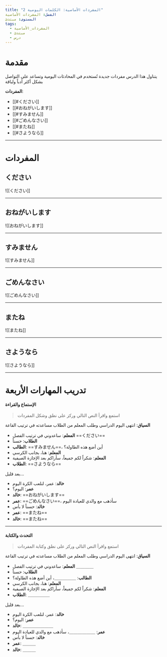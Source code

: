```yaml
---
title: "المفردات الأساسية: الكلمات اليومية 2"
الفصل: المفردات الأساسية
المستوى: مبتدئ
tags:
  - المفردات_الأساسية
  - مبتدئ
  - درس
---
```


# مقدمة

يتناول هذا الدرس مفردات جديدة تُستخدم في المحادثات اليومية وتساعد على التواصل بشكل أكثر أدباً ولباقة

**المفردات**:

- [[#ください]]
- [[#おねがいします]]
- [[#すみません]]
- [[#ごめんなさい]]
- [[#またね]]
- [[#さようなら]]

---

# المفردات

## ください

![[ください]]

---

## おねがいします

![[おねがいします]]

---

## すみません

![[すみません]]

---

## ごめんなさい

![[ごめんなさい]]

---

## またね

![[またね]]

---

## さようなら

![[さようなら]]

---

# تدريب المهارات الأربعة

#### الإستماع والقراءة

> استمع واقرأ النص التالي وركز على نطق وشكل المفردات

**السياق**: انتهى اليوم الدراسي وطلب المعلم من الطلاب مساعدته في ترتيب القاعة

- **المعلم**: ساعدوني في ترتيب الفصل ==ください==
- **الطلاب**: حسناً
- **الطالب**: ==すみません==، أين أضع هذه الطاولة؟
- **المعلم**: هنا، بجانب الكرسي
- **المعلم**: شكراً لكم جميعاً، سأراكم بعد الإجازة الصيفية
- **الطلاب**: ==さようなら==

بعد قليل...

- **خالد**: عمر، لنلعب الكرة اليوم
- **عمر**: اليوم؟
- **خالد**: ==おねがいします==
- **عمر**: ==ごめんなさい==، سأذهب مع والدي للعيادة اليوم
- **خالد**: حسناً لا بأس
- **عمر**: ==またね==
- **خالد**: ==またね==

---

#### التحدث والكتابة

> استمع واقرأ النص التالي وركز على نطق وكتابة المفردات

**السياق**: انتهى اليوم الدراسي وطلب المعلم من الطلاب مساعدته في ترتيب القاعة

- **المعلم**: ساعدوني في ترتيب الفصل ＿＿＿＿
- **الطلاب**: حسناً
- **الطالب**: ＿＿＿＿＿، أين أضع هذه الطاولة؟
- **المعلم**: هنا، بجانب الكرسي
- **المعلم**: شكراً لكم جميعاً، سأراكم بعد الإجازة الصيفية
- **الطلاب**: ＿＿＿＿＿

بعد قليل...

- **خالد**: عمر، لنلعب الكرة اليوم
- **عمر**: اليوم؟
- **خالد**: ＿＿＿＿＿＿＿
- **عمر**: ＿＿＿＿＿＿، سأذهب مع والدي للعيادة اليوم
- **خالد**: حسناً لا بأس
- **عمر**: ＿＿＿
- **خالد**: ＿＿＿
